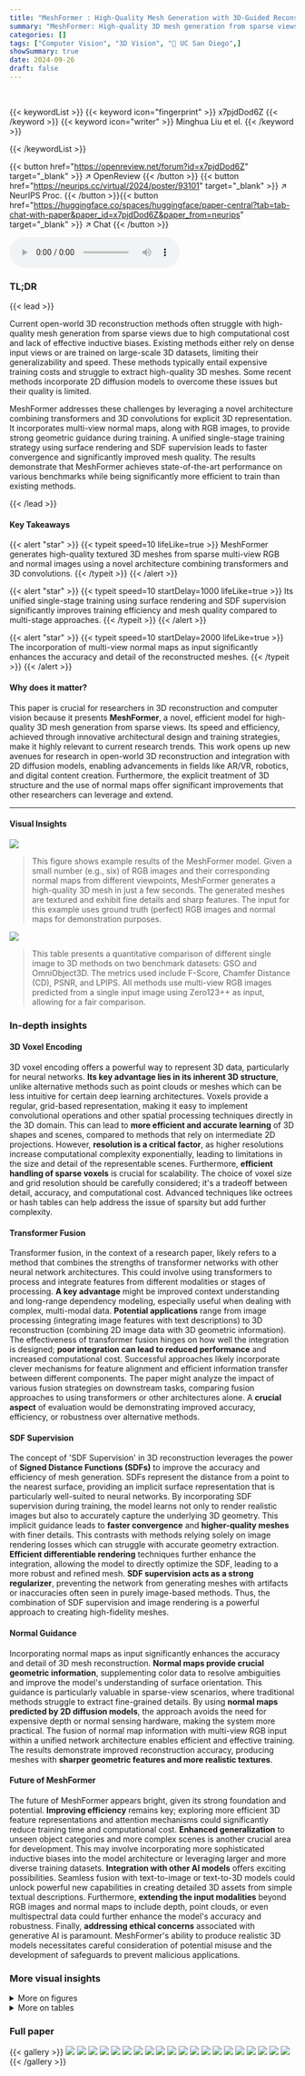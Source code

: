 ```yaml
---
title: "MeshFormer : High-Quality Mesh Generation with 3D-Guided Reconstruction Model"
summary: "MeshFormer: High-quality 3D mesh generation from sparse views in seconds, using transformers and 3D convolutions."
categories: []
tags: ["Computer Vision", "3D Vision", "🏢 UC San Diego",]
showSummary: true
date: 2024-09-26
draft: false
---
```


<br>

{{< keywordList >}}
{{< keyword icon="fingerprint" >}} x7pjdDod6Z {{< /keyword >}}
{{< keyword icon="writer" >}} Minghua Liu et el. {{< /keyword >}}
 
{{< /keywordList >}}

{{< button href="https://openreview.net/forum?id=x7pjdDod6Z" target="_blank" >}}
↗ OpenReview
{{< /button >}}
{{< button href="https://neurips.cc/virtual/2024/poster/93101" target="_blank" >}}
↗ NeurIPS Proc.
{{< /button >}}{{< button href="https://huggingface.co/spaces/huggingface/paper-central?tab=tab-chat-with-paper&paper_id=x7pjdDod6Z&paper_from=neurips" target="_blank" >}}
↗ Chat
{{< /button >}}



<audio controls>
    <source src="https://ai-paper-reviewer.com/x7pjdDod6Z/podcast.wav" type="audio/wav">
    Your browser does not support the audio element.
</audio>


### TL;DR


{{< lead >}}

Current open-world 3D reconstruction methods often struggle with high-quality mesh generation from sparse views due to high computational cost and lack of effective inductive biases.  Existing methods either rely on dense input views or are trained on large-scale 3D datasets, limiting their generalizability and speed.  These methods typically entail expensive training costs and struggle to extract high-quality 3D meshes.  Some recent methods incorporate 2D diffusion models to overcome these issues but their quality is limited.

MeshFormer addresses these challenges by leveraging a novel architecture combining transformers and 3D convolutions for explicit 3D representation.   It incorporates multi-view normal maps, along with RGB images, to provide strong geometric guidance during training.  A unified single-stage training strategy using surface rendering and SDF supervision leads to faster convergence and significantly improved mesh quality.  The results demonstrate that MeshFormer achieves state-of-the-art performance on various benchmarks while being significantly more efficient to train than existing methods.

{{< /lead >}}


#### Key Takeaways

{{< alert "star" >}}
{{< typeit speed=10 lifeLike=true >}} MeshFormer generates high-quality textured 3D meshes from sparse multi-view RGB and normal images using a novel architecture combining transformers and 3D convolutions. {{< /typeit >}}
{{< /alert >}}

{{< alert "star" >}}
{{< typeit speed=10 startDelay=1000 lifeLike=true >}} Its unified single-stage training using surface rendering and SDF supervision significantly improves training efficiency and mesh quality compared to multi-stage approaches. {{< /typeit >}}
{{< /alert >}}

{{< alert "star" >}}
{{< typeit speed=10 startDelay=2000 lifeLike=true >}} The incorporation of multi-view normal maps as input significantly enhances the accuracy and detail of the reconstructed meshes. {{< /typeit >}}
{{< /alert >}}

#### Why does it matter?
This paper is crucial for researchers in 3D reconstruction and computer vision because it presents **MeshFormer**, a novel, efficient model for high-quality 3D mesh generation from sparse views.  Its speed and efficiency, achieved through innovative architectural design and training strategies, make it highly relevant to current research trends.  This work opens up new avenues for research in open-world 3D reconstruction and integration with 2D diffusion models, enabling advancements in fields like AR/VR, robotics, and digital content creation.  Furthermore, the explicit treatment of 3D structure and the use of normal maps offer significant improvements that other researchers can leverage and extend.

------
#### Visual Insights



![](https://ai-paper-reviewer.com/x7pjdDod6Z/figures_0_1.jpg)

> This figure shows example results of the MeshFormer model.  Given a small number (e.g., six) of RGB images and their corresponding normal maps from different viewpoints, MeshFormer generates a high-quality 3D mesh in just a few seconds. The generated meshes are textured and exhibit fine details and sharp features.  The input for this example uses ground truth (perfect) RGB images and normal maps for demonstration purposes.





![](https://ai-paper-reviewer.com/x7pjdDod6Z/tables_7_1.jpg)

> This table presents a quantitative comparison of different single image to 3D methods on two benchmark datasets: GSO and OmniObject3D.  The metrics used include F-Score, Chamfer Distance (CD), PSNR, and LPIPS.  All methods use multi-view RGB images predicted from a single input image using Zero123++ as input, allowing for a fair comparison.





### In-depth insights


#### 3D Voxel Encoding
3D voxel encoding offers a powerful way to represent 3D data, particularly for neural networks.  **Its key advantage lies in its inherent 3D structure**, unlike alternative methods such as point clouds or meshes which can be less intuitive for certain deep learning architectures.  Voxels provide a regular, grid-based representation, making it easy to implement convolutional operations and other spatial processing techniques directly in the 3D domain.  This can lead to **more efficient and accurate learning** of 3D shapes and scenes, compared to methods that rely on intermediate 2D projections. However, **resolution is a critical factor**, as higher resolutions increase computational complexity exponentially, leading to limitations in the size and detail of the representable scenes.  Furthermore,  **efficient handling of sparse voxels** is crucial for scalability.  The choice of voxel size and grid resolution should be carefully considered; it's a tradeoff between detail, accuracy, and computational cost.  Advanced techniques like octrees or hash tables can help address the issue of sparsity but add further complexity.

#### Transformer Fusion
Transformer fusion, in the context of a research paper, likely refers to a method that combines the strengths of transformer networks with other neural network architectures.  This could involve using transformers to process and integrate features from different modalities or stages of processing.  **A key advantage** might be improved context understanding and long-range dependency modeling, especially useful when dealing with complex, multi-modal data.  **Potential applications** range from image processing (integrating image features with text descriptions) to 3D reconstruction (combining 2D image data with 3D geometric information). The effectiveness of transformer fusion hinges on how well the integration is designed; **poor integration can lead to reduced performance** and increased computational cost. Successful approaches likely incorporate clever mechanisms for feature alignment and efficient information transfer between different components.  The paper might analyze the impact of various fusion strategies on downstream tasks, comparing fusion approaches to using transformers or other architectures alone.  A **crucial aspect** of evaluation would be demonstrating improved accuracy, efficiency, or robustness over alternative methods.

#### SDF Supervision
The concept of 'SDF Supervision' in 3D reconstruction leverages the power of **Signed Distance Functions (SDFs)** to improve the accuracy and efficiency of mesh generation.  SDFs represent the distance from a point to the nearest surface, providing an implicit surface representation that is particularly well-suited to neural networks. By incorporating SDF supervision during training, the model learns not only to render realistic images but also to accurately capture the underlying 3D geometry.  This implicit guidance leads to **faster convergence** and **higher-quality meshes** with finer details. This contrasts with methods relying solely on image rendering losses which can struggle with accurate geometry extraction.  **Efficient differentiable rendering** techniques further enhance the integration, allowing the model to directly optimize the SDF, leading to a more robust and refined mesh.  **SDF supervision acts as a strong regularizer**, preventing the network from generating meshes with artifacts or inaccuracies often seen in purely image-based methods. Thus, the combination of SDF supervision and image rendering is a powerful approach to creating high-fidelity meshes.

#### Normal Guidance
Incorporating normal maps as input significantly enhances the accuracy and detail of 3D mesh reconstruction.  **Normal maps provide crucial geometric information**, supplementing color data to resolve ambiguities and improve the model's understanding of surface orientation. This guidance is particularly valuable in sparse-view scenarios, where traditional methods struggle to extract fine-grained details. By using **normal maps predicted by 2D diffusion models**, the approach avoids the need for expensive depth or normal sensing hardware, making the system more practical. The fusion of normal map information with multi-view RGB input within a unified network architecture enables efficient and effective training. The results demonstrate improved reconstruction accuracy, producing meshes with **sharper geometric features and more realistic textures**.

#### Future of MeshFormer
The future of MeshFormer appears bright, given its strong foundation and potential.  **Improving efficiency** remains key; exploring more efficient 3D feature representations and attention mechanisms could significantly reduce training time and computational cost.  **Enhanced generalization** to unseen object categories and more complex scenes is another crucial area for development. This may involve incorporating more sophisticated inductive biases into the model architecture or leveraging larger and more diverse training datasets.  **Integration with other AI models** offers exciting possibilities. Seamless fusion with text-to-image or text-to-3D models could unlock powerful new capabilities in creating detailed 3D assets from simple textual descriptions.  Furthermore, **extending the input modalities** beyond RGB images and normal maps to include depth, point clouds, or even multispectral data could further enhance the model's accuracy and robustness.  Finally, **addressing ethical concerns** associated with generative AI is paramount.  MeshFormer's ability to produce realistic 3D models necessitates careful consideration of potential misuse and the development of safeguards to prevent malicious applications.


### More visual insights

<details>
<summary>More on figures
</summary>


![](https://ai-paper-reviewer.com/x7pjdDod6Z/figures_3_1.jpg)

> This figure provides a detailed overview of the MeshFormer pipeline.  It shows how sparse multi-view RGB and normal images are processed by 2D encoders. The features are then fed into a novel 3D architecture combining transformers and 3D convolutions (Voxel Former and Sparse Voxel Former). This architecture processes the data through a coarse-to-fine approach, generating a high-resolution sparse feature volume.  Finally, this volume is used with MLPs to generate the SDF, color texture, and normal texture. The SDF is used for mesh extraction with a geometry enhancement step and used for losses along with rendered images.


![](https://ai-paper-reviewer.com/x7pjdDod6Z/figures_6_1.jpg)

> This figure shows qualitative comparison results of several single-image-to-3D methods on the GSO dataset.  The figure displays both textured and textureless mesh renderings for each method, allowing for a visual comparison of the quality and detail of the generated 3D models.  The caption suggests referring to supplementary material for additional results from two specific methods: One-2-3-45++ and CRM.


![](https://ai-paper-reviewer.com/x7pjdDod6Z/figures_8_1.jpg)

> This figure shows the pipeline of MeshFormer, a 3D reconstruction model.  It takes sparse multi-view RGB and normal images as input. These images can be predicted by 2D diffusion models.  The model uses a 3D feature volume representation.  Two submodules, Voxel Former and Sparse Voxel Former, share a similar architecture.  The training process combines mesh surface rendering with SDF supervision.  Finally, MeshFormer learns an additional normal texture to improve geometry and details.


![](https://ai-paper-reviewer.com/x7pjdDod6Z/figures_9_1.jpg)

> This figure shows the effect of geometry enhancement on the quality of generated 3D meshes. The top row displays the meshes before enhancement, while the bottom row shows the same meshes after enhancement. Zooming in on the highlighted areas reveals that the geometry enhancement process sharpens the fine details of the meshes, leading to significantly improved visual quality.


![](https://ai-paper-reviewer.com/x7pjdDod6Z/figures_16_1.jpg)

> This figure illustrates the pipeline of Meshformer, a model that reconstructs high-quality 3D textured meshes from sparse multi-view RGB and normal images.  It highlights the model's architecture, which combines 3D convolutions and transformers to process 3D voxel features. The training process integrates mesh surface rendering and SDF supervision. Notably, it details the use of a normal texture for geometry enhancement, leading to higher quality mesh outputs.


![](https://ai-paper-reviewer.com/x7pjdDod6Z/figures_16_2.jpg)

> This figure compares the performance of MeshLRM and the proposed method in capturing fine details, specifically text on the label of a creatine bottle.  MeshLRM, which uses a triplane representation, struggles to render the text clearly, while the proposed method produces a much sharper and more accurate rendering of the text. This highlights one of the advantages of using a 3D voxel representation over a triplane representation for detailed 3D reconstruction.


![](https://ai-paper-reviewer.com/x7pjdDod6Z/figures_17_1.jpg)

> This ablation study compares the performance of Meshformer when trained with different types of normal maps as input. The three conditions are: no normal maps, predicted normal maps from Zero123++, and ground truth normal maps. The figure shows that using ground truth normal maps yields the best results, as expected.


![](https://ai-paper-reviewer.com/x7pjdDod6Z/figures_19_1.jpg)

> This figure shows a comparison of the 3D reconstruction results from three different methods: One-2-3-45++, CRM, and the proposed MeshFormer.  The input is a single image for each object. Both textured and untextured mesh renderings are presented for each method. The figure demonstrates that the proposed MeshFormer method outperforms the others in terms of mesh quality and detail preservation.


</details>




<details>
<summary>More on tables
</summary>


![](https://ai-paper-reviewer.com/x7pjdDod6Z/tables_8_1.jpg)
> This table compares the performance of MeshLRM and the proposed MeshFormer model using limited training resources (8x H100 GPUs for 48 hours).  The comparison is based on the GSO dataset and uses F-Score, Chamfer Distance (CD), and PSNR/LPIPS scores for color and normal images to evaluate reconstruction quality. The results show that MeshFormer outperforms MeshLRM even with significantly fewer training resources.

![](https://ai-paper-reviewer.com/x7pjdDod6Z/tables_9_1.jpg)
> This ablation study analyzes the impact of different components of MeshFormer on the GSO dataset.  It shows the performance (PSNR-C, LPIPS-C, PSNR-N, LPIPS-N, F-Score, CD) when removing or altering different parts of the model such as normal inputs, SDF supervision, transformer layers, projection-aware cross-attention, geometry enhancement, or using predicted normals instead of ground truth normals. The 'full' row represents the complete MeshFormer model.

![](https://ai-paper-reviewer.com/x7pjdDod6Z/tables_17_1.jpg)
> This table presents a quantitative comparison of MeshFormer against several state-of-the-art single-view to 3D methods on two benchmark datasets, GSO and OmniObject3D.  The evaluation metrics include F-score, Chamfer distance (CD), PSNR, and LPIPS, assessing both the geometry and texture quality of the generated 3D models.  All methods used multi-view RGB images predicted by Zero123++ as input, ensuring a fair comparison.

![](https://ai-paper-reviewer.com/x7pjdDod6Z/tables_18_1.jpg)
> This table presents a quantitative comparison of MeshFormer against several state-of-the-art single/sparse-view to 3D methods on two benchmark datasets: GSO and OmniObject3D.  The comparison uses the F-score, Chamfer Distance (CD), PSNR, and LPIPS metrics to evaluate the quality of the generated 3D shapes. All methods use multi-view RGB images predicted by Zero123++ as input.

</details>




### Full paper

{{< gallery >}}
<img src="https://ai-paper-reviewer.com/x7pjdDod6Z/1.png" class="grid-w50 md:grid-w33 xl:grid-w25" />
<img src="https://ai-paper-reviewer.com/x7pjdDod6Z/2.png" class="grid-w50 md:grid-w33 xl:grid-w25" />
<img src="https://ai-paper-reviewer.com/x7pjdDod6Z/3.png" class="grid-w50 md:grid-w33 xl:grid-w25" />
<img src="https://ai-paper-reviewer.com/x7pjdDod6Z/4.png" class="grid-w50 md:grid-w33 xl:grid-w25" />
<img src="https://ai-paper-reviewer.com/x7pjdDod6Z/5.png" class="grid-w50 md:grid-w33 xl:grid-w25" />
<img src="https://ai-paper-reviewer.com/x7pjdDod6Z/6.png" class="grid-w50 md:grid-w33 xl:grid-w25" />
<img src="https://ai-paper-reviewer.com/x7pjdDod6Z/7.png" class="grid-w50 md:grid-w33 xl:grid-w25" />
<img src="https://ai-paper-reviewer.com/x7pjdDod6Z/8.png" class="grid-w50 md:grid-w33 xl:grid-w25" />
<img src="https://ai-paper-reviewer.com/x7pjdDod6Z/9.png" class="grid-w50 md:grid-w33 xl:grid-w25" />
<img src="https://ai-paper-reviewer.com/x7pjdDod6Z/10.png" class="grid-w50 md:grid-w33 xl:grid-w25" />
<img src="https://ai-paper-reviewer.com/x7pjdDod6Z/11.png" class="grid-w50 md:grid-w33 xl:grid-w25" />
<img src="https://ai-paper-reviewer.com/x7pjdDod6Z/12.png" class="grid-w50 md:grid-w33 xl:grid-w25" />
<img src="https://ai-paper-reviewer.com/x7pjdDod6Z/13.png" class="grid-w50 md:grid-w33 xl:grid-w25" />
<img src="https://ai-paper-reviewer.com/x7pjdDod6Z/14.png" class="grid-w50 md:grid-w33 xl:grid-w25" />
<img src="https://ai-paper-reviewer.com/x7pjdDod6Z/15.png" class="grid-w50 md:grid-w33 xl:grid-w25" />
<img src="https://ai-paper-reviewer.com/x7pjdDod6Z/16.png" class="grid-w50 md:grid-w33 xl:grid-w25" />
<img src="https://ai-paper-reviewer.com/x7pjdDod6Z/17.png" class="grid-w50 md:grid-w33 xl:grid-w25" />
<img src="https://ai-paper-reviewer.com/x7pjdDod6Z/18.png" class="grid-w50 md:grid-w33 xl:grid-w25" />
<img src="https://ai-paper-reviewer.com/x7pjdDod6Z/19.png" class="grid-w50 md:grid-w33 xl:grid-w25" />
<img src="https://ai-paper-reviewer.com/x7pjdDod6Z/20.png" class="grid-w50 md:grid-w33 xl:grid-w25" />
{{< /gallery >}}